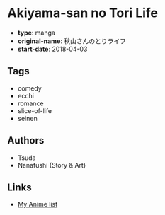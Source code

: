 # Akiyama-san no Tori Life

-   **type**: manga
-   **original-name**: 秋山さんのとりライフ
-   **start-date**: 2018-04-03

## Tags

-   comedy
-   ecchi
-   romance
-   slice-of-life
-   seinen

## Authors

-   Tsuda
-   Nanafushi (Story & Art)

## Links

-   [My Anime list](https://myanimelist.net/manga/130767/Akiyama-san_no_Tori_Life)

